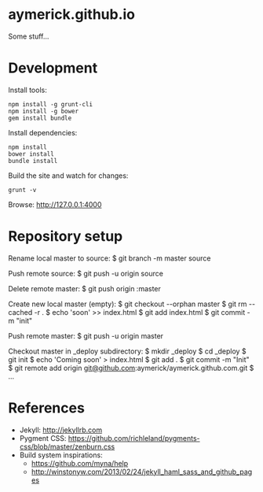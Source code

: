 aymerick.github.io
==================

Some stuff...

Development
===========

Install tools:

    npm install -g grunt-cli
    npm install -g bower
    gem install bundle

Install dependencies:

    npm install
    bower install
    bundle install

Build the site and watch for changes:

    grunt -v

Browse: http://127.0.0.1:4000

Repository setup
================

Rename local master to source:
  $ git branch -m master source

Push remote source:
  $ git push -u origin source

Delete remote master:
  $ git push origin :master

Create new local master (empty):
  $ git checkout --orphan master
  $ git rm --cached -r .
  $ echo 'soon' >> index.html
  $ git add index.html
  $ git commit -m "init"

Push remote master:
  $ git push -u origin master

Checkout master in _deploy subdirectory:
  $ mkdir _deploy
  $ cd _deploy
  $ git init
  $ echo 'Coming soon' > index.html
  $ git add .
  $ git commit -m "Init"
  $ git remote add origin git@github.com:aymerick/aymerick.github.com.git
  $ ...

References
==========

- Jekyll: <http://jekyllrb.com>
- Pygment CSS: <https://github.com/richleland/pygments-css/blob/master/zenburn.css>
- Build system inspirations:
  - <https://github.com/myna/help>
  - <http://winstonyw.com/2013/02/24/jekyll_haml_sass_and_github_pages>
